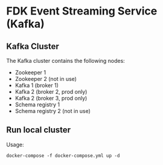# FDK Event Streaming Service (Kafka)

## Kafka Cluster
The Kafka cluster contains the following nodes:
- Zookeeper 1
- Zookeeper 2 (not in use)
- Kafka 1 (broker 1)
- Kafka 2 (broker 2, prod only)
- Kafka 2 (broker 3, prod only)
- Schema registry 1 
- Schema registry 2 (not in use)
## Run local cluster
Usage:
```
docker-compose -f docker-compose.yml up -d
```
